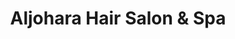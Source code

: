 ---
title: "Aljohara Hair Salon & Spa"
url: /san-pedro/aljohara-hair-salon-und-spa/
shop: Kosmetik
---